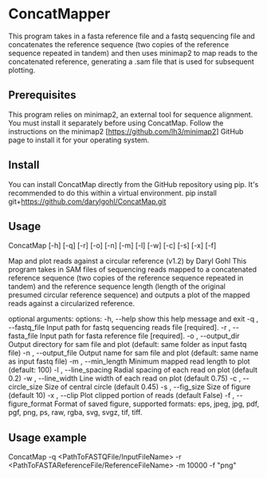 # ConcatMapper
This program takes in a fasta reference file and a fastq sequencing file and concatenates the reference sequence (two copies of the reference sequence repeated in tandem) and then uses minimap2 to map reads to the concatenated reference, generating a .sam file that is used for subsequent plotting.

## Prerequisites
This program relies on minimap2, an external tool for sequence alignment. You must install it separately before using ConcatMap. Follow the instructions on the minimap2 [https://github.com/lh3/minimap2] GitHub page to install it for your operating system.

## Install
You can install ConcatMap directly from the GitHub repository using pip. It's recommended to do this within a virtual environment.
pip install git+https://github.com/darylgohl/ConcatMap.git

## Usage
ConcatMap [-h] [-q] [-r] [-o] [-n] [-m] [-l] [-w] [-c] [-s] [-x] [-f]

Map and plot reads against a circular reference (v1.2) by Daryl Gohl This
program takes in SAM files of sequencing reads mapped to a concatenated
reference sequence (two copies of the reference sequence repeated in tandem)
and the reference sequence length (length of the original presumed circular
reference sequence) and outputs a plot of the mapped reads against a
circularized reference.

optional arguments:
options:
  -h, --help            show this help message and exit
  -q , --fastq_file     Input path for fastq sequencing reads file [required].
  -r , --fasta_file     Input path for fasta reference file [required].
  -o , --output_dir     Output directory for sam file and plot (default: same folder as input fastq file)
  -n , --output_file    Output name for sam file and plot (default: same name as input fastq file)
  -m , --min_length     Minimum mapped read length to plot (default: 100)
  -l , --line_spacing   Radial spacing of each read on plot (default 0.2)
  -w , --line_width     Line width of each read on plot (default 0.75)
  -c , --circle_size    Size of central circle (default 0.45)
  -s , --fig_size       Size of figure (default 10)
  -x , --clip           Plot clipped portion of reads (default False)
  -f , --figure_format	Format of saved figure, supported formats: eps, jpeg, jpg, pdf, pgf, png, ps, raw, rgba, svg, svgz, tif, tiff.
                        
## Usage example
ConcatMap -q <PathToFASTQFile/InputFileName> -r <PathToFASTAReferenceFile/ReferenceFileName> -m 10000 -f "png"

